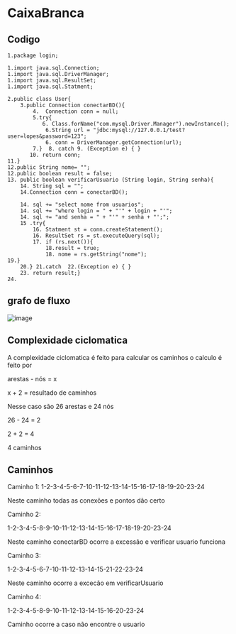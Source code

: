 # CaixaBranca

## Codigo


    1.package login; 
    
    1.import java.sql.Connection;
    1.import java.sql.DriverManager;
    1.import java.sql.ResultSet;
    1.import java.sql.Statment;
    
    2.public class User{
        3.public Connection conectarBD(){
            4.	Connection conn = null;
            5.try{
               6. Class.forName("com.mysql.Driver.Manager").newInstance();
                6.String url = "jdbc:mysql://127.0.0.1/test?user=lopes&password=123";
                6. conn = DriverManager.getConnection(url);
            7.}  8. catch 9. (Exception e) { } 
           10. return conn; 
    11.}
    12.public String nome= "";
    12.public boolean result = false;
    13. public boolean verificarUsuario (String login, String senha){
        14. String sql = "";
        14.Connection conn = conectarBD();
    
        14. sql += "select nome from usuarios";
        14. sql += "where login = " + "'" + login + "'";
        14. sql += "and senha = " + "'" + senha + "';";
        15 .try{		
            16. Statment st = conn.createStatement();
            16. ResultSet rs = st.executeQuery(sql);
            17. if (rs.next()){
                18.result = true;
                18. nome = rs.getString("nome");
    19.}
        20.} 21.catch  22.(Exception e) { }
        23. return result;}
    24.		

## grafo de fluxo

![image](https://github.com/GabrielSichoski/CaixaBranca/assets/104863390/b6c19e87-a5bf-4ff1-ab24-09c548c2a1bf)

## Complexidade ciclomatica

A complexidade ciclomatica é feito para calcular os caminhos
o calculo é feito por 

 arestas - nós = x

 x + 2 = resultado de caminhos

 Nesse caso são 26 arestas e 24 nós

 26 - 24 = 2
 
 2 + 2 = 4
 
 4 caminhos
 
## Caminhos

Caminho 1:
1-2-3-4-5-6-7-10-11-12-13-14-15-16-17-18-19-20-23-24

Neste caminho todas as conexões e pontos dão certo

Caminho 2:

1-2-3-4-5-8-9-10-11-12-13-14-15-16-17-18-19-20-23-24

Neste caminho conectarBD ocorre a excessão e verificar usuario funciona

Caminho 3:

1-2-3-4-5-6-7-10-11-12-13-14-15-21-22-23-24

Neste caminho ocorre a excecão em verificarUsuario

Caminho 4:

1-2-3-4-5-8-9-10-11-12-13-14-15-16-20-23-24

Caminho ocorre a caso não encontre o usuario
